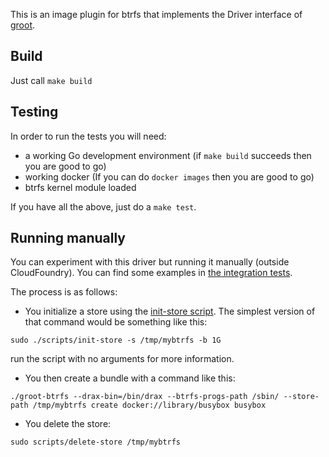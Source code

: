 This is an image plugin for btrfs that implements the Driver interface of [groot](https://github.com/cloudfoundry/groot).

## Build

Just call `make build`

## Testing

In order to run the tests you will need:

- a working Go development environment (if `make build` succeeds then you are good to go)
- working docker (If you can do `docker images` then you are good to go)
- btrfs kernel module loaded

If you have all the above, just do a `make test`.

## Running manually

You can experiment with this driver but running it manually (outside CloudFoundry). You can find some examples in
[the integration tests](integration_tests/suite.sh).

The process is as follows:

- You initialize a store using the [init-store script](scripts/init-store). The simplest version of that command would be something like this:

```
sudo ./scripts/init-store -s /tmp/mybtrfs -b 1G
```

run the script with no arguments for more information.

- You then create a bundle with a command like this:

```
./groot-btrfs --drax-bin=/bin/drax --btrfs-progs-path /sbin/ --store-path /tmp/mybtrfs create docker://library/busybox busybox
```

- You delete the store:

```
sudo scripts/delete-store /tmp/mybtrfs
```
